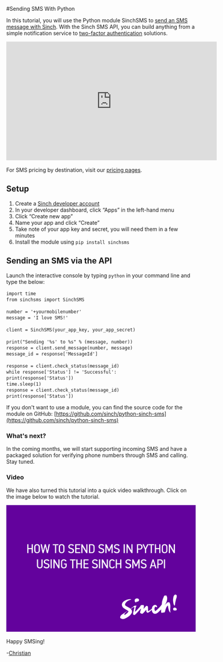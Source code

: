 #Sending SMS With Python

In this tutorial, you will use the Python module SinchSMS to [send an SMS message with Sinch](https://www.sinch.com/products/sms-api/ "SMS"). With the Sinch SMS API, you can build anything from a simple notification service to [two-factor authentication](https://www.sinch.com/features/sms-features/two-factor-authentication/ "Two Factor Authentication") solutions.

<iframe width="560" height="315" src="http://www.youtube.com/embed/EKoxLxzWNOk" frameborder="0" allowfullscreen="allowfullscreen"></iframe>

For SMS pricing by destination, visit our [pricing pages](https://www.sinch.com/pricing/sms-prices/ "SMS Prices").

## Setup

1.  Create a [Sinch developer account](www.sinch.com/signup)
2.  In your developer dashboard, click “Apps” in the left-hand menu
3.  Click “Create new app”
4.  Name your app and click “Create”
5.  Take note of your app key and secret, you will need them in a few minutes
6.  Install the module using `pip install sinchsms`

## Sending an SMS via the API

Launch the interactive console by typing `python` in your command line and type the below:

````
import time
from sinchsms import SinchSMS

number = '+yourmobilenumber'
message = 'I love SMS!'

client = SinchSMS(your_app_key, your_app_secret)

print("Sending '%s' to %s" % (message, number))
response = client.send_message(number, message)
message_id = response['MessageId']

response = client.check_status(message_id)
while response['Status'] != 'Successful':
print(response['Status'])
time.sleep(1)
response = client.check_status(message_id)
print(response['Status'])
````

If you don't want to use a module, you can find the source code for the module on GitHub: [https://github.com/sinch/python-sinch-sms](https://github.com/sinch/python-sinch-sms)

### What's next?

In the coming months, we will start supporting incoming SMS and have a packaged solution for verifying phone numbers through SMS and calling. Stay tuned.

### Video

We have also turned this tutorial into a quick video walkthrough. Click on the image below to watch the tutorial.

[![Sending SMS with Python](images/python.png)](https://www.youtube.com/watch?v=dE-xyeBNAvs)

Happy SMSing!

-[Christian](https://www.sinch.com/author/christian/)
